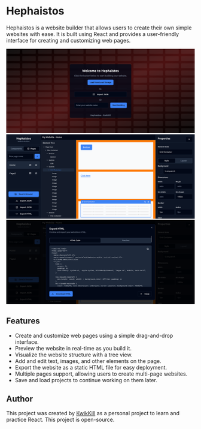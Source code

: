 # Hephaistos

Hephaistos is a website builder that allows users to create their own simple websites with ease.
It is built using React and provides a user-friendly interface for creating and customizing web pages.

![Menu](images/menu.png)
![Builder](images/builder.png)
![Export](images/export.png)

## Features
- Create and customize web pages using a simple drag-and-drop interface.
- Preview the website in real-time as you build it.
- Visualize the website structure with a tree view.
- Add and edit text, images, and other elements on the page.
- Export the website as a static HTML file for easy deployment.
- Multiple pages support, allowing users to create multi-page websites.
- Save and load projects to continue working on them later.

## Author

This project was created by [KwikKill](https://github.com/KwikKill) as a personal project to learn and practice React. This project is open-source.
